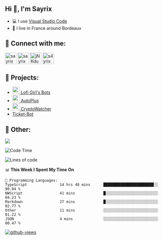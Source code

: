 ## Hi 👋, I'm Sayrix

- 💻 I use [Visual Studio Code](https://code.visualstudio.com/)
- 🥖 I live in France around Bordeaux

## 🔗 Connect with me:
<p align="left">
<a href="https://twitter.com/Sayrix_"><img src="https://i.imgur.com/zVwbWwf.png" alt="sayrix" width="37" height="37" /></a> 
<a href="https://www.youtube.com/c/sayrix"><img src="https://i.imgur.com/qZBU7AO.png" alt="sayrix" width="37"  height="37" /></a> 
<a href="https://discord.gg/VasYV6MEJy"><img src="https://i.imgur.com/nsVOefF.png" alt="jNKdusJ" width="37" height="37" /></a>
<a href="https://www.twitch.tv/s4yrix"><img src="https://i.imgur.com/0pAkilW.png" alt="s4yrix" width="37" height="37" /></a>
</p>

## 🚩 Projects:
- [<img src="https://cdn.discordapp.com/avatars/634818840542445580/c4602b4b2c327228e903ab6f99e059ed.png" width="24"/> Lofi Girl's Bots](https://bot.lofigirl.com)
- [<img src="https://autoplus.gg/autoplus.png" width="24"/> AutoPlus](https://autoplus.gg)
- [<img src="https://cdn.discordapp.com/avatars/956586999102472222/1f31a078427e78086c174921237ced67.png" width="24"/> CryptoWatcher](https://top.gg/bot/956586999102472222)
- [Ticket-Bot](https://github.com/Sayrix/ticket-bot)

## 📜 Other:

<img src="https://lanyard-profile-readme.vercel.app/api/629031362351071252">

<!--START_SECTION:waka-->
![Code Time](http://img.shields.io/badge/Code%20Time-1%2C651%20hrs%2033%20mins-blue)

![Lines of code](https://img.shields.io/badge/From%20Hello%20World%20I%27ve%20Written-404.4%20thousand%20lines%20of%20code-blue)

📊 **This Week I Spent My Time On** 

```text
💬 Programming Languages: 
TypeScript               14 hrs 48 mins      ███████████████████████░░   90.84 % 
NWScript                 41 mins             █░░░░░░░░░░░░░░░░░░░░░░░░   04.23 % 
Markdown                 27 mins             █░░░░░░░░░░░░░░░░░░░░░░░░   02.77 % 
Other                    11 mins             ░░░░░░░░░░░░░░░░░░░░░░░░░   01.22 % 
JSON                     4 mins              ░░░░░░░░░░░░░░░░░░░░░░░░░   00.47 % 
```


<!--END_SECTION:waka-->

[![github-views](https://komarev.com/ghpvc/?username=sayrix&color=blue)](https://github.com/Sayrix)
